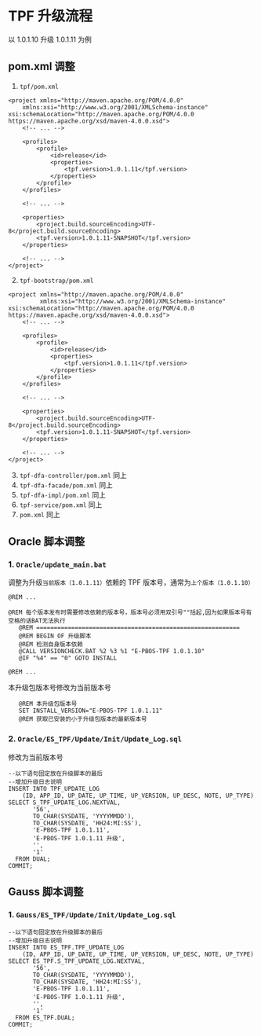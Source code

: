 # TPF 升级流程

以 1.0.1.10 升级 1.0.1.11 为例

## pom.xml 调整

1. `tpf/pom.xml`

```xml{9,18}
<project xmlns="http://maven.apache.org/POM/4.0.0"
	xmlns:xsi="http://www.w3.org/2001/XMLSchema-instance" xsi:schemaLocation="http://maven.apache.org/POM/4.0.0 https://maven.apache.org/xsd/maven-4.0.0.xsd">
    <!-- ... -->

	<profiles>
		<profile>
			<id>release</id>
			<properties>
				<tpf.version>1.0.1.11</tpf.version>
			</properties>
		</profile>
	</profiles>

    <!-- ... -->

    <properties>
		<project.build.sourceEncoding>UTF-8</project.build.sourceEncoding>
		<tpf.version>1.0.1.11-SNAPSHOT</tpf.version>
	</properties>

    <!-- ... -->
</project>
```

2. `tpf-bootstrap/pom.xml`

```xml{9,18}
<project xmlns="http://maven.apache.org/POM/4.0.0"
         xmlns:xsi="http://www.w3.org/2001/XMLSchema-instance" xsi:schemaLocation="http://maven.apache.org/POM/4.0.0 https://maven.apache.org/xsd/maven-4.0.0.xsd">
    <!-- ... -->

    <profiles>
        <profile>
            <id>release</id>
            <properties>
                <tpf.version>1.0.1.11</tpf.version>
            </properties>
        </profile>
    </profiles>

    <!-- ... -->

    <properties>
        <project.build.sourceEncoding>UTF-8</project.build.sourceEncoding>
        <tpf.version>1.0.1.11-SNAPSHOT</tpf.version>
    </properties>

    <!-- ... -->
</project>
```

3. `tpf-dfa-controller/pom.xml` 同上
4. `tpf-dfa-facade/pom.xml` 同上
5. `tpf-dfa-impl/pom.xml` 同上
6. `tpf-service/pom.xml` 同上
7. `pom.xml` 同上

## Oracle 脚本调整

### 1. `Oracle/update_main.bat`

调整为升级`当前版本（1.0.1.11）`依赖的 TPF 版本号，通常为`上个版本（1.0.1.10）`

```bat{7}
@REM ...

@REM 每个版本发布时需要修改依赖的版本号，版本号必须用双引号""括起,因为如果版本号有空格的话BAT无法执行
   @REM ==========================================================
   @REM BEGIN OF 升级脚本
   @REM 检测自身版本依赖
   @CALL VERSIONCHECK.BAT %2 %3 %1 "E-PBOS-TPF 1.0.1.10"
   @IF "%4" == "0" GOTO INSTALL

@REM ...
```

本升级包版本号修改为当前版本号

```text{2}
   @REM 本升级包版本号
   SET INSTALL_VERSION="E-PBOS-TPF 1.0.1.11"
   @REM 获取已安装的小于升级包版本的最新版本号
```

### 2. `Oracle/ES_TPF/Update/Init/Update_Log.sql`

修改为当前版本号

```sql{9-10}
--以下语句固定放在升级脚本的最后
--增加升级日志说明
INSERT INTO TPF_UPDATE_LOG
    (ID, APP_ID, UP_DATE, UP_TIME, UP_VERSION, UP_DESC, NOTE, UP_TYPE)
SELECT S_TPF_UPDATE_LOG.NEXTVAL,
       '56',
       TO_CHAR(SYSDATE, 'YYYYMMDD'),
       TO_CHAR(SYSDATE, 'HH24:MI:SS'),
       'E-PBOS-TPF 1.0.1.11',
       'E-PBOS-TPF 1.0.1.11 升级',
       '',
       '1'
  FROM DUAL;
COMMIT;
```

## Gauss 脚本调整

### 1. `Gauss/ES_TPF/Update/Init/Update_Log.sql`

```sql{9-10}
--以下语句固定放在升级脚本的最后
--增加升级日志说明
INSERT INTO ES_TPF.TPF_UPDATE_LOG
    (ID, APP_ID, UP_DATE, UP_TIME, UP_VERSION, UP_DESC, NOTE, UP_TYPE)
SELECT ES_TPF.S_TPF_UPDATE_LOG.NEXTVAL,
       '56',
       TO_CHAR(SYSDATE, 'YYYYMMDD'),
       TO_CHAR(SYSDATE, 'HH24:MI:SS'),
       'E-PBOS-TPF 1.0.1.11',
       'E-PBOS-TPF 1.0.1.11 升级',
       '',
       '1'
  FROM ES_TPF.DUAL;
COMMIT;
```

